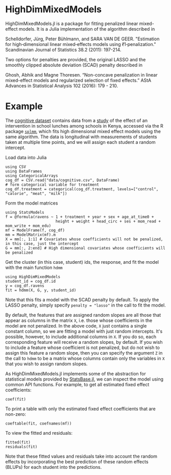 # HighDimMixedModels

HighDimMixedModels.jl is a package for fitting penalized linear mixed-effect models. It is a Julia implementation of the algorithm described in

Schelldorfer, Jürg, Peter Bühlmann, and SARA VAN DE GEER. "Estimation for high‐dimensional linear mixed‐effects models using ℓ1‐penalization." Scandinavian Journal of Statistics 38.2 (2011): 197-214.

Two options for penalties are provided, the original LASSO and the smoothly clipped absolute deviation (SCAD) penalty described in

Ghosh, Abhik and Magne Thoresen. “Non-concave penalization in linear mixed-effect models and regularized selection of fixed effects.” AStA Advances in Statistical Analysis 102 (2016): 179 - 210.


# Example 
The [cognitive dataset](data/cognitive.csv) contains data from a [study](https://www.sciencedirect.com/science/article/pii/S0022316623025622) of the effect of an intervention in school lunches among schools in Kenya, accessed via the R package [`splmm`](https://cran.r-project.org/web/packages/splmm/index.html), which fits high dimensional mixed effect models using the same algorithm. The data is longitudinal with measurements of students taken at multiple time points, and we will assign each student a random intercept.

Load data into Julia 
```
using CSV
using DataFrames
using CategoricalArrays
cog_df = CSV.read("data/cognitive.csv", DataFrame)
# form categorical variable for treatment
cog_df.treatment = categorical(cog_df.treatment, levels=["control", "calorie", "meat", "milk"]) 
```

Form the model matrices 
```
using StatsModels
f = @formula(ravens ~ 1 + treatment + year + sex + age_at_time0 +
                      height + weight + head_circ + ses + mom_read + mom_write + mom_edu)
mf = ModelFrame(f, cog_df)
mm = ModelMatrix(mf).m
X = mm[:, 1:1] # Covariates whose coefficients will not be penalized, in this case, just the intercept
G = mm[:, 2:end] # High dimensional covariates whose coefficients will be penalized
```

Get the cluster (in this case, student) ids, the response, and fit the model with the main function `hdmm`
```
using HighDimMixedModels
student_id = cog_df.id
y = cog_df.ravens
fit = hdmm(X, G, y, student_id)
```

Note that this fits a model with the SCAD penalty by default. To apply the LASSO penalty, simply specify `penalty = "lasso"` in the call to fit the model. 

By default, the features that are assigned random slopes are all those that appear as columns in the matrix `X`, i.e. those whose coefficients in the model are not penalized. In the above code, `X` just contains a single constant column, so we are fitting a model with just random intercepts. It's possible, however, to include additional columns in `X`. If you do so, each corresponding feature will receive a random slopes, by default. If you wish to include a feature whose coefficient is not penalized, but do not wish to assign this feature a random slope, then you can specify the argument `Z` in the call to `hdmm` to be a matrix whose columns contain only the variables in `X` that you wish to assign random slopes.

As HighDimMixedModels.jl implements some of the abstraction for statistical models provided by [StatsBase.jl](https://github.com/JuliaStats/StatsBase.jl/tree/master), we can inspect the model using common API functions. For example, to get all estimated fixed effect coefficients:
```
coef(fit)
```
To print a table with only the estimated fixed effect coefficients that are non-zero:
```
coeftable(fit, coefnames(mf))
```
To view the fitted and residuals:
```
fitted(fit)
residuals(fit)
```
Note that these fitted values and residuals take into account the random effects by incorporating the best prediction of these random effects (BLUPs) for each student into the predictions.

